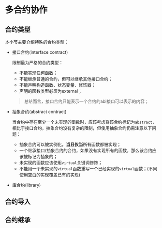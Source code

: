 # 多合约协作

## 合约类型
本小节主要介绍特殊的合约类型：

* 接口合约(interface contract)
  
    限制最为严格的合约类型：
    * 不能实现任何函数；
    * 不能继承普通的合约，但可以继承其他接口合约；
    * 不能声明构造函数、状态变量、修饰器；
    * 声明的函数类型必须为external；
    
    >总结而言，接口合约只能表示一个合约的abi接口可以表示的内容；

* 抽象合约(abstract contract)
  
    当合约中存在至少一个未实现的函数时，应该考虑将该合约标记为`abstract`，相比于接口合约，抽象合约没有复杂的限制，但使用抽象合约仍需注意以下问题：

    * 抽象合约可以被实例化，**当且仅当**所有函数都被实现；
    * 一个继承接口/抽象合约的合约，如果没有实现所有的函数，那么该合约应该被标记为抽象的；
    * 未实现的函数应该使用`virtual`关键词修饰；
    * 不能用一个未实现的`virtual`函数重写一个已经实现的`virtual`函数；(不同使用空白的实现覆盖已有的实现)
    
* 库合约(library)
    


## 合约导入

## 合约继承
